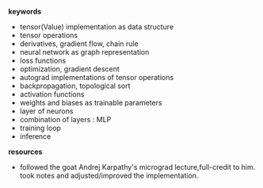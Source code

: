 
**keywords**
- tensor(Value) implementation as data structure
- tensor operations 
- derivatives, gradient flow, chain rule
- neural network as graph representation
- loss functions
- optimization, gradient descent
- autograd implementations of tensor operations
- backpropagation, topological sort
- activation functions
- weights and biases as trainable parameters
- layer of neurons
- combination of layers : MLP
- training loop
- inference

**resources**
- followed the goat Andrej Karpathy's micrograd lecture,full-credit to him. took notes and adjusted/improved the implementation. 

